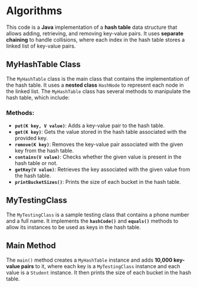 # Algorithms

This code is a **Java** implementation of a **hash table** data structure that allows adding, retrieving, and removing key-value pairs. It uses **separate chaining** to handle collisions, where each index in the hash table stores a linked list of key-value pairs.

## MyHashTable Class

The `MyHashTable` class is the main class that contains the implementation of the hash table. It uses a **nested class** `HashNode` to represent each node in the linked list. The `MyHashTable` class has several methods to manipulate the hash table, which include:

### Methods:
- **`put(K key, V value)`**: Adds a key-value pair to the hash table.
- **`get(K key)`**: Gets the value stored in the hash table associated with the provided key.
- **`remove(K key)`**: Removes the key-value pair associated with the given key from the hash table.
- **`contains(V value)`**: Checks whether the given value is present in the hash table or not.
- **`getKey(V value)`**: Retrieves the key associated with the given value from the hash table.
- **`printBucketSizes()`**: Prints the size of each bucket in the hash table.

## MyTestingClass

The `MyTestingClass` is a sample testing class that contains a phone number and a full name. It implements the **`hashCode()`** and **`equals()`** methods to allow its instances to be used as keys in the hash table.

## Main Method

The `main()` method creates a `MyHashTable` instance and adds **10,000 key-value pairs** to it, where each key is a `MyTestingClass` instance and each value is a `Student` instance. It then prints the size of each bucket in the hash table.
